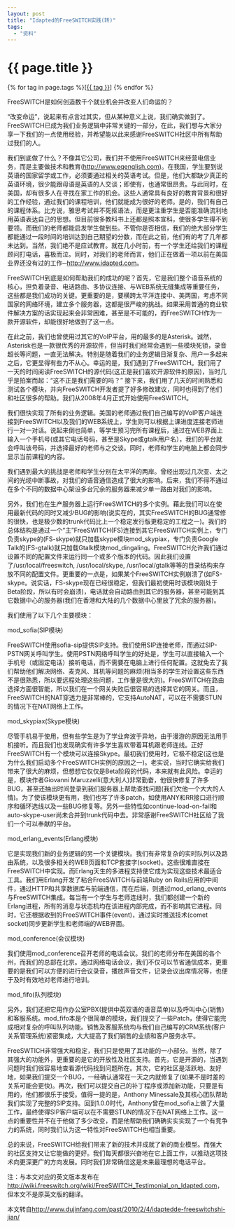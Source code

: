 ```yaml
---
layout: post
title: "Idapted的FreeSWITCH实践(转)"
tags:
  - "资料"
---
```


# {{ page.title }}

<div class="tags">
{% for tag in page.tags %}[<a class="tag" href="/tags.html#{{ tag }}">{{ tag }}</a>] {% endfor %}
</div>


FreeSWITCH是如何创造数千个就业机会并改变人们命运的？

“改变命运”，说起来有点言过其实，但从某种意义上说，我们确实做到了。FreeSWITCH已成为我们业务逻辑中非常关键的一部分，在此，我们想与大家分享一下我们的一点使用经验，并希望能以此来感谢FreeSWITCH社区中所有帮助过我们的人。

我们到底做了什么？不像其它公司，我们并不使用FreeSWITCH来经营电信业务，而是主要做技术和教育(<http://www.eqenglish.com>)。在我国，学生要到说英语的国家留学或工作，必须要通过相关的英语考试。但是，他们大都缺少真正的英语环境，很少能跟母语是英语的人交谈；即使有，也通常很昂贵。与此同时，在美国，却有很多人在寻找在家工作的机会。这些人通常具有良好的教育背景和很好的工作经验，通过我们的课程培训，他们就能成为很好的老师。是的，我们有自己的课程体系。比方说，雅思考试并不死抠语法，而是更注重学生是否能准确流利地用英语表达自己的思想。但目前很多教科书上还都是照本宣科，使很多学生得不到要领。而我们的老师都能启发学生做到些。不管你是否相信，我们的绝大部分学生都能通过一段时间的培训达到自己期望的分数，而在此之前，他们有的考了几年都未达到。当然，我们绝不是应试教育。就在几小时前，有一个学生还给我们的课程顾问打电话，喜极而泣。同时，对我们的老师而言，他们正在做着一项以前在美国业界还没有过的工作─<http://www.idapted.com>。

FreeSWITCH到底是如何帮助我们的成功的呢？首先，它是我们整个语音系统的核心，担负着录音、电话路由、多协议连接、与WEB系统无缝集成等重要任务，这些都是我们成功的关键。更重要的是，要横跨太平洋连接中、美两国，考虑不同国家的网络环境，建立多个服务器，这都是很严峻的挑战。如果采用普通的商业软件解决方案的话实现起来会非常困难，甚至是不可能的，而FreeSWITCH作为一款开源软件，却能很好地做到了这一点。

在此之前，我们也曾使用过其它的VoIP平台，用的最多的是Asterisk。诚然，Asterisk也是一款很优秀的开源软件，但当时我们经常会遇到一些模块死锁，录音超长等问题，一直无法解决。特别是随着我们的业务逻辑日渐复杂、用户一多起来之后，它更显得有些力不从心。幸运的是，我们遇到了FreeSWITCH。我们用了一天的时间阅读FreeSWITCH的源代码(这正是我们喜欢开源软件的原因)，当时几乎是拍案而起：“这不正是我们需要的吗？” 接下来，我们用了几天的时间熟悉和测试各个模块，并向FreeSWITCH开发者提了好多修改建议，同时也得到了他们和社区很多的帮助。我们从2008年4月正式开始使用FreeSWITCH。

我们很快实现了所有的业务逻辑。美国的老师通过我们自己编写的VoIP客户端连接到FreeSWITCH以及我们的WEB系统上，学生则可以根据上课进度连接老师进行一对一对话。说起来倒也简单，等学生预习完所有课程后，通过在WEB界面上输入一个手机号(或其它电话号码，甚至是Skype或gtalk用户名），我们的平台就会呼叫该号码，并选择最好的老师与之交谈。同时，老师和学生的电脑上都会同步显示当前课程的内容。

我们遇到最大的挑战是老师和学生分别在太平洋的两岸。曾经出现过几次亚、太之间的光缆中断事故，对我们的语音通信造成了很大的影响。后来，我们不得不通过在多个不同的数据中心架设多台冗余的服务器来减少单一路由对我们的影响。

另外，我们也在生产服务器上运行FreeSWITCH的多个实例。藉此我们可以在使用最新代码的同时又减少BUG的影响(说实在的，其实FreeSWITCH的BUG通常修的很快，也是极少数的trunk代码比上一个稳定发行版更稳定的工程之一)。我们的总体结构是通过一个“主”FreeSWITCH(FS)连接到其它FreeSWITCH实例上，专门负责skype的(FS-skype)就只加载skype模块mod\_skypiax，专门负责Google Talk的(FS-gtalk)就只加载Gtalk模块mod\_dingaling。FreeSWITCH允许我们通过设置不同的配置文件来运行同一个或多个版本的代码。因此我们设置了/usr/local/freeswitch, /usr/local/skype, /usr/local/gtalk等等的目录结构来存放不同的配置文件。更重要的一点是，如果某个FreeSWITCH实例崩溃了(如FS-skype。说实话，FS-skype现在已经很稳定，但我们最初使用时该模块刚处于Beta阶段，所以有时会崩溃)，电话就会自动路由到其它的服务器，甚至可能到其它数据中心的服务器(我们在香港和大陆的几个数据中心里放了冗余的服务器)。

<!--<img src="http://djf.i.ph/photo/d/151-1/fs_idapted.jpg?g2_GALLERYSID=248805f144808bf748de8e24a4e4ea94" />-->

我们使用了以下几个主要模块：

mod\_sofia(SIP模块)

FreeSWITCH使用sofia-sip提供SIP支持。我们使用SIP连接老师，而通过SIP-PSTN网关呼叫学生。使用PSTN网络呼叫学生的好处是，学生可以直接输入一个手机号（或固定电话）接听电话，而不需要在电脑上进行任何配置。这就免去了我们帮助他们解决网络、麦克风、耳机等问题的麻烦(相当多的学生对设置这些东西不是很熟悉，所以要远程处理这些问题，工作量是很大的)。FreeSWITCH在路由选择方面很智能，所以我们在一个网关失败后很容易的选择其它的网关。而且，FreeSWITCH的NAT穿透力是非常棒的，它支持AutoNAT，可以在不需要STUN的情况下在NAT网络上工作。

mod\_skypiax(Skype模块)

尽管手机易于使用，但有些学生是为了学业奔波于异地，由于漫游的原因无法用手机接听。而且我们也发现确实有许多学生喜欢带着耳机跟老师连线。正好FreeSWITCH有一个模块可以连接Skype。最初我们使用时，它极不稳定(这也是为什么我们启动多个FreeSWITCH实例的原因之一)。老实说，当时它确实给我们带来了很大的麻烦，但想想它仅仅是Beta阶段的代码，本来就有此风险。幸运的是，模块作者Giovanni Maruzzelli(意大利人)非常勤奋，他很快修复了许多BUG，甚至还抽出时间登录到我们服务器上帮助查找问题(我们欠他一个大大的人情)。为了使该模块更有用，我们也写了许多patch，如使用ANY和RR接口进行顺序和循环选线以及一些BUG修复等。另外一些特性如continue-load-on-fail和auto-skype-user尚未合并到trunk代码中去。非常感谢FreeSWITCH社区给了我们一个可以奉献的平台。

mod\_erlang\_events(Erlang模块)

它是实现我们新的业务逻辑的另一个关键模块。我们有非常复杂的实时队列以及路由系统，以及很多相关的WEB页面和TCP套接字(socket)。这些很难直接在FreeSWITCH中实现。而Erlang天生的多进程支持使它成为实现这些技术最适合工具。我们用Erlang开发了粘合FreeSWITCH与前端Ruby on Rails应用的中间件，通过HTTP和共享数据库与前端通信，而在后端，则通过mod\_erlang\_events与FreeSWITCH集成。每当有一个学生与老师连线时，我们都创建一个新的Erlang进程，所有的消息与状态机均在该进程内部完成，而不影响其它进程。同时，它还根据收到的FreeSWITCH事件(event)，通过实时推送技术(comet socket)同步更新学生和老师端的WEB界面。

mod\_conference(会议模块)

我们使用mod\_conference召开老师的电话会议。我们的老师分布在美国的各个州，而我们的总部在北京。通过网络电话会议，我们不仅可以节省通信成本，更重要的是我们可以方便的进行会议录音，播放声音文件，记录会议出席情况等，也便于及时有效地对老师进行培训。

mod\_fifo(队列模块)

另外，我们还把它用作办公室PBX(提供中英双语的语音菜单)以及呼叫中心(销售)和客服系统。mod\_fifo本是个很简单的模块，我们提交了一些Patch，使得它能完成相对复杂的呼叫队列功能。销售及客服系统均与我们自己编写的CRM系统(客户关系管理系统)紧密集成，大大提高了我们销售的业绩和客户服务水平。

FreeSWTICH非常强大和稳定，我们只是使用了其功能的一小部分。当然，除了其强大的功能外，更重要的是它的开放性及社区支持。首先，它是开源的，当遇到问题时我们很容易地查看源代码找到问题所在。其次，它的社区是活跃地、友好地，如果我们提交一个BUG，一经确认通常在一天之内就修复了(如果不是时差的关系可能会更快)。再次，我们可以提交自己的补丁程序或添加新功能，只要是有用的，他们都很乐于接受。值得一提的是，Anthony Minessale及其核心团队帮助我们实现了完整的SIP支持。回到1.0.0时代，Anthony曾在mod\_sofia上做了大量工作，最终使得SIP客户端可以在不需要STUN的情况下在NAT网络上工作。这一点的重要性并不在于他做了多少改变，而是他帮助我们确确实实实现了一个有竞争力的系统，同时我们认为这一特性对FreeSWITCH也相当重要。 

总的来说，FreeSWITCH给我们带来了新的技术并成就了新的商业模型。而强大的社区支持又让它能做的更好。我们每天都很兴奋地在它上面工作，以推动这项技术向更深更广的方向发展。同时我们非常确信这是未来最理想的电话平台。

注：与本文对应的英文版本发布在<http://wiki.freeswitch.org/wiki/FreeSWITCH_Testimonial_on_Idapted.com>，但本文不是原英文版的翻译。

本文转自<http://www.dujinfang.com/past/2010/2/4/idaptedde-freeswitchshi-jian/>
